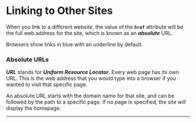 # Linking to Other Sites

When you link to a different website, the value of the **`href`** attribute will be the full web address for the site, which is known as an ***absolute*** URL.

Browsers show links in blue with an underline by default.
### Absolute URLs

***URL*** stands for ***Uniform Resource Locator***. Every web page has its own URL. This is the web address that you would type into a browser if you wanted to visit that specific page.

An absolute URL starts with the domain name for that site, and can be followed by the path to a specific page. If no page is specified, the site will display the homepage.

---
